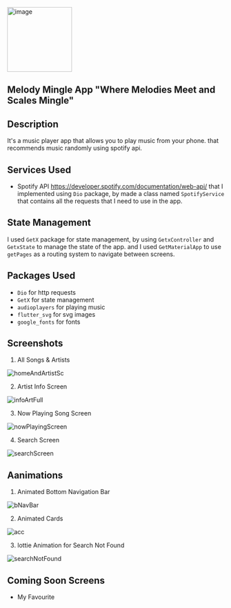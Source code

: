 <img width="150" alt="image" src="https://github.com/shadiAl-Jaradat/MelodyMingle-App/assets/94618324/6df6c25a-3b4b-46e1-b44a-93199ae706fe">

## Melody Mingle App "Where Melodies Meet and Scales Mingle"

## Description
It's a music player app that allows you to play music from your phone.
that recommends music randomly using spotify api.

## Services Used
* Spotify API  https://developer.spotify.com/documentation/web-api/
that I implemented using `Dio` package, by made a class named `SpotifyService` that contains all the requests that I need to use in the app.

## State Management
I used `GetX` package for state management, by using `GetxController` and `GetxState` to manage the state of the app.
and I used `GetMaterialApp` to use `getPages` as a routing system to navigate between screens.

## Packages Used
* `Dio` for http requests
* `GetX` for state management
* `audioplayers` for playing music
* `flutter_svg` for svg images
* `google_fonts` for fonts

## Screenshots
1. All Songs & Artists 

![homeAndArtistSc](https://github.com/shadiAl-Jaradat/MelodyMingle-App/assets/94618324/fa0481ab-16e5-4e3f-81a1-0842908b6ffe)

2. Artist Info Screen  

![infoArtFull](https://github.com/shadiAl-Jaradat/MelodyMingle-App/assets/94618324/d8b62b9a-9c54-43de-bb85-a88d7090e41a)


3. Now Playing Song Screen

![nowPlayingScreen](https://github.com/shadiAl-Jaradat/MelodyMingle-App/assets/94618324/74d200aa-0d83-4d53-afa2-3a9a433432bb)

4. Search Screen 

![searchScreen](https://github.com/shadiAl-Jaradat/MelodyMingle-App/assets/94618324/1f0a9be8-8d40-4aa2-90b8-c0c18f6be85e)


## Aanimations 

1. Animated Bottom Navigation Bar

![bNavBar](https://github.com/shadiAl-Jaradat/MelodyMingle-App/assets/94618324/39e12a2e-68c8-4cb5-b7b5-8ef6d0d213b8)

2. Animated Cards

![acc](https://github.com/shadiAl-Jaradat/MelodyMingle-App/assets/94618324/8425adc9-baa3-4320-bac1-a774cb0d03fc)

3. lottie Animation for Search Not Found
 
![searchNotFound](https://github.com/shadiAl-Jaradat/MelodyMingle-App/assets/94618324/41c8b060-1c10-4b13-bbca-199f0daa1c1e)

## Coming Soon Screens
* My Favourite
